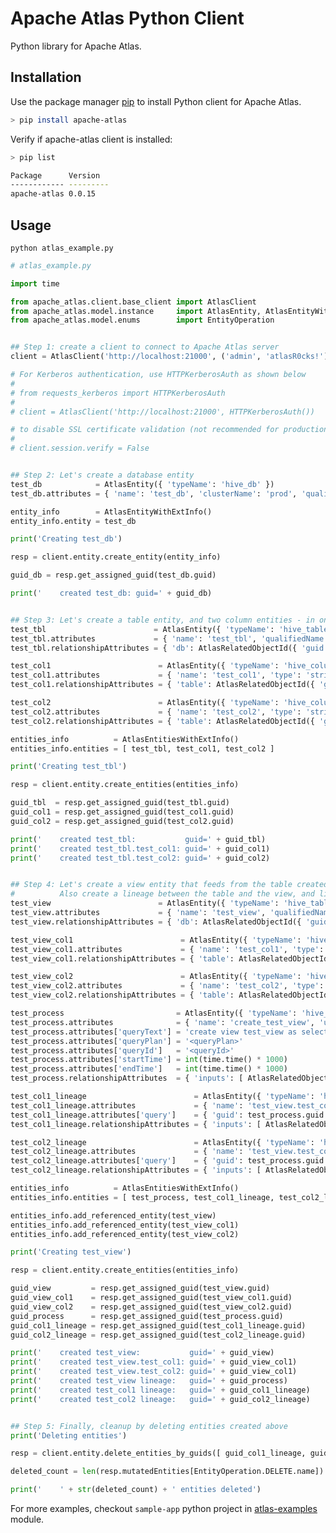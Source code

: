 # Apache Atlas Python Client

Python library for Apache Atlas.

## Installation

Use the package manager [pip](https://pip.pypa.io/en/stable/) to install Python client for Apache Atlas.

```bash
> pip install apache-atlas
```

Verify if apache-atlas client is installed:
```bash
> pip list

Package      Version
------------ ---------
apache-atlas 0.0.15
```

## Usage

```python atlas_example.py```
```python
# atlas_example.py

import time

from apache_atlas.client.base_client import AtlasClient
from apache_atlas.model.instance     import AtlasEntity, AtlasEntityWithExtInfo, AtlasEntitiesWithExtInfo, AtlasRelatedObjectId
from apache_atlas.model.enums        import EntityOperation


## Step 1: create a client to connect to Apache Atlas server
client = AtlasClient('http://localhost:21000', ('admin', 'atlasR0cks!'))

# For Kerberos authentication, use HTTPKerberosAuth as shown below
#
# from requests_kerberos import HTTPKerberosAuth
#
# client = AtlasClient('http://localhost:21000', HTTPKerberosAuth())

# to disable SSL certificate validation (not recommended for production use!)
#
# client.session.verify = False


## Step 2: Let's create a database entity
test_db            = AtlasEntity({ 'typeName': 'hive_db' })
test_db.attributes = { 'name': 'test_db', 'clusterName': 'prod', 'qualifiedName': 'test_db@prod' }

entity_info        = AtlasEntityWithExtInfo()
entity_info.entity = test_db

print('Creating test_db')

resp = client.entity.create_entity(entity_info)

guid_db = resp.get_assigned_guid(test_db.guid)

print('    created test_db: guid=' + guid_db)


## Step 3: Let's create a table entity, and two column entities - in one call
test_tbl                        = AtlasEntity({ 'typeName': 'hive_table' })
test_tbl.attributes             = { 'name': 'test_tbl', 'qualifiedName': 'test_db.test_tbl@prod' }
test_tbl.relationshipAttributes = { 'db': AtlasRelatedObjectId({ 'guid': guid_db }) }

test_col1                        = AtlasEntity({ 'typeName': 'hive_column' })
test_col1.attributes             = { 'name': 'test_col1', 'type': 'string', 'qualifiedName': 'test_db.test_tbl.test_col1@prod' }
test_col1.relationshipAttributes = { 'table': AtlasRelatedObjectId({ 'guid': test_tbl.guid }) }

test_col2                        = AtlasEntity({ 'typeName': 'hive_column' })
test_col2.attributes             = { 'name': 'test_col2', 'type': 'string', 'qualifiedName': 'test_db.test_tbl.test_col2@prod' }
test_col2.relationshipAttributes = { 'table': AtlasRelatedObjectId({ 'guid': test_tbl.guid }) }

entities_info          = AtlasEntitiesWithExtInfo()
entities_info.entities = [ test_tbl, test_col1, test_col2 ]

print('Creating test_tbl')

resp = client.entity.create_entities(entities_info)

guid_tbl  = resp.get_assigned_guid(test_tbl.guid)
guid_col1 = resp.get_assigned_guid(test_col1.guid)
guid_col2 = resp.get_assigned_guid(test_col2.guid)

print('    created test_tbl:           guid=' + guid_tbl)
print('    created test_tbl.test_col1: guid=' + guid_col1)
print('    created test_tbl.test_col2: guid=' + guid_col2)


## Step 4: Let's create a view entity that feeds from the table created earlier
#          Also create a lineage between the table and the view, and lineages between their columns as well
test_view                        = AtlasEntity({ 'typeName': 'hive_table' })
test_view.attributes             = { 'name': 'test_view', 'qualifiedName': 'test_db.test_view@prod' }
test_view.relationshipAttributes = { 'db': AtlasRelatedObjectId({ 'guid': guid_db }) }

test_view_col1                        = AtlasEntity({ 'typeName': 'hive_column' })
test_view_col1.attributes             = { 'name': 'test_col1', 'type': 'string', 'qualifiedName': 'test_db.test_view.test_col1@prod' }
test_view_col1.relationshipAttributes = { 'table': AtlasRelatedObjectId({ 'guid': test_view.guid }) }

test_view_col2                        = AtlasEntity({ 'typeName': 'hive_column' })
test_view_col2.attributes             = { 'name': 'test_col2', 'type': 'string', 'qualifiedName': 'test_db.test_view.test_col2@prod' }
test_view_col2.relationshipAttributes = { 'table': AtlasRelatedObjectId({ 'guid': test_view.guid }) }

test_process                         = AtlasEntity({ 'typeName': 'hive_process' })
test_process.attributes              = { 'name': 'create_test_view', 'userName': 'admin', 'operationType': 'CREATE', 'qualifiedName': 'create_test_view@prod' }
test_process.attributes['queryText'] = 'create view test_view as select * from test_tbl'
test_process.attributes['queryPlan'] = '<queryPlan>'
test_process.attributes['queryId']   = '<queryId>'
test_process.attributes['startTime'] = int(time.time() * 1000)
test_process.attributes['endTime']   = int(time.time() * 1000)
test_process.relationshipAttributes  = { 'inputs': [ AtlasRelatedObjectId({ 'guid': guid_tbl }) ], 'outputs': [ AtlasRelatedObjectId({ 'guid': test_view.guid }) ] }

test_col1_lineage                        = AtlasEntity({ 'typeName': 'hive_column_lineage' })
test_col1_lineage.attributes             = { 'name': 'test_view.test_col1 lineage', 'depenendencyType': 'read', 'qualifiedName': 'test_db.test_view.test_col1@prod' }
test_col1_lineage.attributes['query']    = { 'guid': test_process.guid }
test_col1_lineage.relationshipAttributes = { 'inputs': [ AtlasRelatedObjectId({ 'guid': guid_col1 }) ], 'outputs': [ AtlasRelatedObjectId({ 'guid': test_view_col1.guid }) ] }

test_col2_lineage                        = AtlasEntity({ 'typeName': 'hive_column_lineage' })
test_col2_lineage.attributes             = { 'name': 'test_view.test_col2 lineage', 'depenendencyType': 'read', 'qualifiedName': 'test_db.test_view.test_col2@prod' }
test_col2_lineage.attributes['query']    = { 'guid': test_process.guid }
test_col2_lineage.relationshipAttributes = { 'inputs': [ AtlasRelatedObjectId({ 'guid': guid_col2 }) ], 'outputs': [ AtlasRelatedObjectId({ 'guid': test_view_col2.guid }) ] }

entities_info          = AtlasEntitiesWithExtInfo()
entities_info.entities = [ test_process, test_col1_lineage, test_col2_lineage ]

entities_info.add_referenced_entity(test_view)
entities_info.add_referenced_entity(test_view_col1)
entities_info.add_referenced_entity(test_view_col2)

print('Creating test_view')

resp = client.entity.create_entities(entities_info)

guid_view         = resp.get_assigned_guid(test_view.guid)
guid_view_col1    = resp.get_assigned_guid(test_view_col1.guid)
guid_view_col2    = resp.get_assigned_guid(test_view_col2.guid)
guid_process      = resp.get_assigned_guid(test_process.guid)
guid_col1_lineage = resp.get_assigned_guid(test_col1_lineage.guid)
guid_col2_lineage = resp.get_assigned_guid(test_col2_lineage.guid)

print('    created test_view:           guid=' + guid_view)
print('    created test_view.test_col1: guid=' + guid_view_col1)
print('    created test_view.test_col2: guid=' + guid_view_col1)
print('    created test_view lineage:   guid=' + guid_process)
print('    created test_col1 lineage:   guid=' + guid_col1_lineage)
print('    created test_col2 lineage:   guid=' + guid_col2_lineage)


## Step 5: Finally, cleanup by deleting entities created above
print('Deleting entities')

resp = client.entity.delete_entities_by_guids([ guid_col1_lineage, guid_col2_lineage, guid_process, guid_view, guid_tbl, guid_db ])

deleted_count = len(resp.mutatedEntities[EntityOperation.DELETE.name]) if resp and resp.mutatedEntities and EntityOperation.DELETE.name in resp.mutatedEntities else 0

print('    ' + str(deleted_count) + ' entities deleted')
```
For more examples, checkout `sample-app` python project in [atlas-examples](https://github.com/apache/atlas/blob/master/atlas-examples/sample-app/src/main/python/sample_client.py) module.

